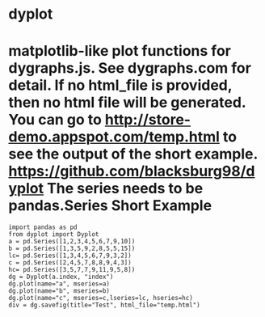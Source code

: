 dyplot
======
matplotlib-like plot functions for dygraphs.js. See dygraphs.com for detail.
If no html_file is provided, then no html file will be generated.
You can go to http://store-demo.appspot.com/temp.html to see the output of 
the short example.
https://github.com/blacksburg98/dyplot
The series needs to be pandas.Series
Short Example
=====
    import pandas as pd
    from dyplot import Dyplot
    a = pd.Series([1,2,3,4,5,6,7,9,10])
    b = pd.Series([1,3,5,9,2,8,5,5,15])
    lc= pd.Series([1,3,4,5,6,7,9,3,2])
    c = pd.Series([2,4,5,7,8,8,9,4,3])
    hc= pd.Series([3,5,7,7,9,11,9,5,8])
    dg = Dyplot(a.index, "index")
    dg.plot(name="a", mseries=a)
    dg.plot(name="b", mseries=b)
    dg.plot(name="c", mseries=c,lseries=lc, hseries=hc)
    div = dg.savefig(title="Test", html_file="temp.html")

